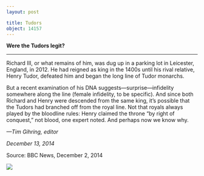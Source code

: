 ```yaml
---
layout: post

title: Tudors
object: 14157
---
```

**Were the Tudors legit?**

****

Richard III, or what remains of him, was dug up in a parking lot in Leicester, England, in 2012. He had reigned as king in the 1400s until his rival relative, Henry Tudor, defeated him and began the long line of Tudor monarchs.

But a recent examination of his DNA suggests—surprise—infidelity somewhere along the line (female infidelity, to be specific). And since both Richard and Henry were descended from the same king, it’s possible that the Tudors had branched off from the royal line. Not that royals always played by the bloodline rules: Henry claimed the throne “by right of conquest,” not blood, one expert noted. And perhaps now we know why. 

*—Tim Gihring, editor*

*December 13, 2014*

Source: BBC News, December 2, 2014

![]({{siteurl.base}}/images/14-12-12_23.67_TudorsEDIT-1.jpeg)
